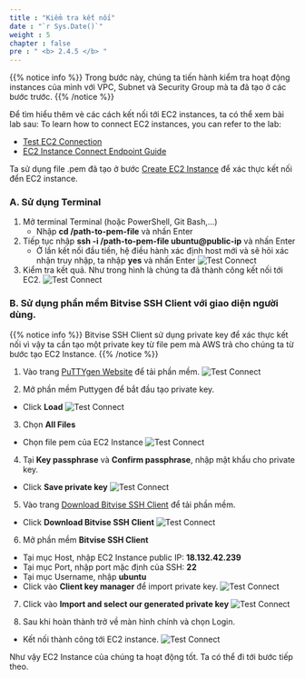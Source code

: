 ```yaml
---
title : "Kiểm tra kết nối"
date : "`r Sys.Date()`"
weight : 5
chapter : false
pre : " <b> 2.4.5 </b> "
---
```


{{% notice info %}}
Trong bước này, chúng ta tiến hành kiểm tra hoạt động instances của mình với VPC, Subnet và Security Group mà ta đã tạo ở các bước trước.
{{% /notice %}}

Để tìm hiểu thêm vè các cách kết nối tới EC2 instances, ta có thể xem  bài lab sau:
To learn how to connect EC2 instances, you can refer to the lab:

- [Test EC2 Connection](https://www.youtube.com/watch?v=wWu67GyrUNY&list=PLahN4TLWtox2a3vElknwzU_urND8hLn1i&index=42)
- [EC2 Instance Connect Endpoint Guide](https://www.youtube.com/watch?v=7NjNTnXon5s&list=PLahN4TLWtox2a3vElknwzU_urND8hLn1i&index=44)

Ta sử dụng file .pem đã tạo ở bước [Create EC2 Instance](/2-Prerequiste/2.4-createec2/2.4.4-createec2linux/) để xác thực kết nối đển EC2 instance.

### A. Sử dụng Terminal
1. Mở terminal Terminal (hoặc PowerShell, Git Bash,...)
    + Nhập **cd /path-to-pem-file** và nhấn Enter
2. Tiếp tục nhập **ssh -i /path-to-pem-file ubuntu@public-ip** và nhấn Enter
    + Ở lần kết nối đầu tiền, hệ điều hành xác định host mới và sẽ hỏi xác nhận truy nhập, ta nhập **yes** và nhấn Enter
![Test Connect](/images/2.prerequisite/032-testconnect.png)
3. Kiểm tra kết quả. Như trong hình là chúng ta đã thành công kết nối tới EC2.
![Test Connect](/images/2.prerequisite/033-testconnect.png)

### B. Sử dụng phần mềm Bitvise SSH Client với giao diện người dùng.

{{% notice info %}}
Bitvise SSH Client sử dụng private key để xác thực kết nối vì vậy ta cần tạo một private key từ file pem mà AWS trả cho chúng ta từ bước tạo EC2 Instance.
{{% /notice %}}

1. Vào trang [PuTTYgen Website](https://www.puttygen.com/) để tải phần mềm.
![Test Connect](/images/2.prerequisite/034-testconnect.png)

2. Mở phần mềm Puttygen để bắt đầu tạo private key.
+ Click **Load**
![Test Connect](/images/2.prerequisite/035-testconnect.png)

3. Chọn **All Files**
+ Chọn file pem của EC2 Instance
![Test Connect](/images/2.prerequisite/036-testconnect.png)

4. Tại **Key passphrase** và **Confirm passphrase**, nhập mật khẩu cho private key.
+ Click **Save private key**
![Test Connect](/images/2.prerequisite/037-testconnect.png)

5. Vào trang [Download Bitvise SSH Client](https://bitvise.com/ssh-client-download) để tải phần mềm.
+ Click **Download Bitvise SSH Client**
![Test Connect](/images/2.prerequisite/038-testconnect.png)

6. Mở phần mềm **Bitvise SSH Client**
+ Tại mục Host, nhập EC2 Instance public IP: **18.132.42.239**
+ Tại mục Port, nhập port mặc định của SSH: **22**
+ Tại mục Username, nhập **ubuntu**
+ Click vào **Client key manager** để import private key.
![Test Connect](/images/2.prerequisite/039-testconnect.png)

7. Click vào **Import and select our generated private key**
![Test Connect](/images/2.prerequisite/040-testconnect.png)

8. Sau khi hoàn thành trở về màn hình chính và chọn Login.
+ Kết nối thành công tới EC2 instance.
![Test Connect](/images/2.prerequisite/041-testconnect.png)

Như vậy EC2 Instance của chúng ta hoạt động tốt. Ta có thể đi tới bước tiếp theo.